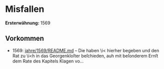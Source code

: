 # Misfallen

**Ersterwähnung:** 1569

## Vorkommen
- 1569: [jahre/1569/README.md](../jahre/1569/README.md) – Die haben \i< hierher begeben und den Rat zu \i<h in
das Georgenkloſter beſchieden, auh mit beſonderem Ernſt
dem Rate des Kapitels Klagen vo...
